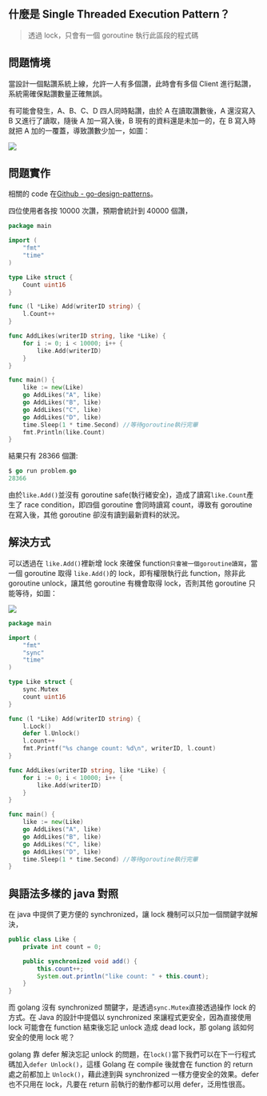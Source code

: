 ## 什麼是 Single Threaded Execution Pattern？

> 透過 lock，只會有一個 goroutine 執行此區段的程式碼

## 問題情境

當設計一個點讚系統上線，允許一人有多個讚，此時會有多個 Client 進行點讚，系統需確保點讚數量正確無誤。

有可能會發生，A、B、C、D 四人同時點讚，由於 A 在讀取讚數後，A 還沒寫入 B 又進行了讀取，隨後 A 加一寫入後，B 現有的資料還是未加一的，在 B 寫入時就把 A 加的一覆蓋，導致讚數少加一，如圖：

![](https://i.imgur.com/LvVOPxy.png)

## 問題實作

相關的 code 在[Github - go-design-patterns](https://github.com/superj80820/go-design-patterns)。

四位使用者各按 10000 次讚，預期會統計到 40000 個讚，

```go
package main

import (
	"fmt"
	"time"
)

type Like struct {
	Count uint16
}

func (l *Like) Add(writerID string) {
	l.Count++
}

func AddLikes(writerID string, like *Like) {
	for i := 0; i < 10000; i++ {
		like.Add(writerID)
	}
}

func main() {
	like := new(Like)
	go AddLikes("A", like)
	go AddLikes("B", like)
	go AddLikes("C", like)
	go AddLikes("D", like)
	time.Sleep(1 * time.Second) //等待goroutine執行完畢
	fmt.Println(like.Count)
}
```

結果只有 28366 個讚:

```go
$ go run problem.go
28366
```

由於`like.Add()`並沒有 goroutine safe(執行緒安全)，造成了讀寫`like.Count`產生了 race condition，即四個 goroutine 會同時讀寫 count，導致有 goroutine 在寫入後，其他 goroutine 卻沒有讀到最新資料的狀況。

## 解決方式

可以透過在 `like.Add()`裡新增 lock 來確保 function`只會被一個goroutine讀寫`，當一個 goroutine 取得 `like.Add()`的 lock，即有權限執行此 function，除非此 goroutine unlock，讓其他 goroutine 有機會取得 lock，否則其他 goroutine 只能等待，如圖：

![](https://i.imgur.com/NxL0LCq.png)

```go
package main

import (
	"fmt"
	"sync"
	"time"
)

type Like struct {
	sync.Mutex
	count uint16
}

func (l *Like) Add(writerID string) {
	l.Lock()
	defer l.Unlock()
	l.count++
	fmt.Printf("%s change count: %d\n", writerID, l.count)
}

func AddLikes(writerID string, like *Like) {
	for i := 0; i < 10000; i++ {
		like.Add(writerID)
	}
}

func main() {
	like := new(Like)
	go AddLikes("A", like)
	go AddLikes("B", like)
	go AddLikes("C", like)
	go AddLikes("D", like)
	time.Sleep(1 * time.Second) //等待goroutine執行完畢
}
```

## 與語法多樣的 java 對照

在 java 中提供了更方便的 synchronized，讓 lock 機制可以只加一個關鍵字就解決，

```java
public class Like {
    private int count = 0;

    public synchronized void add() {
        this.count++;
        System.out.println("like count: " + this.count);
    }
}
```

而 golang 沒有 synchronized 關鍵字，是透過`sync.Mutex`直接透過操作 lock 的方式。在 Java 的設計中提倡以 synchronized 來讓程式更安全，因為直接使用 lock 可能會在 function 結束後忘記 unlock 造成 dead lock，那 golang 該如何安全的使用 lock 呢？

golang 靠 defer 解決忘記 unlock 的問題，在`lock()`當下我們可以在下一行程式碼加入`defer Unlock()`，這樣 Golang 在 compile 後就會在 function 的 return 處之前都加上 `Unlock()`，藉此達到與 synchronized 一樣方便安全的效果。defer 也不只用在 lock，凡要在 return 前執行的動作都可以用 defer，泛用性很高。